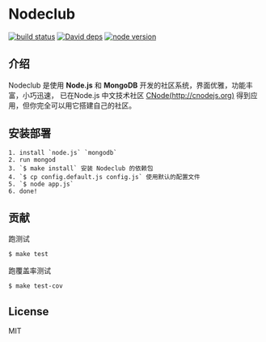 Nodeclub
=

[![build status][travis-image]][travis-url]
[![David deps][david-image]][david-url]
[![node version][node-image]][node-url]

[travis-image]: https://img.shields.io/travis/cnodejs/nodeclub.svg?style=flat-square
[travis-url]: https://travis-ci.org/cnodejs/nodeclub
[david-image]: https://img.shields.io/david/cnodejs/nodeclub.svg?style=flat-square
[david-url]: https://david-dm.org/cnodejs/nodeclub
[node-image]: https://img.shields.io/badge/node.js-%3E=_0.10-green.svg?style=flat-square
[node-url]: http://nodejs.org/download/

## 介绍

Nodeclub 是使用 **Node.js** 和 **MongoDB** 开发的社区系统，界面优雅，功能丰富，小巧迅速，
已在Node.js 中文技术社区 [CNode(http://cnodejs.org)](http://cnodejs.org) 得到应用，但你完全可以用它搭建自己的社区。

## 安装部署

```
1. install `node.js` `mongodb`
2. run mongod
3. `$ make install` 安装 Nodeclub 的依赖包
4. `$ cp config.default.js config.js` 使用默认的配置文件
5. `$ node app.js`
6. done!
```

## 贡献

跑测试

```bash
$ make test
```

跑覆盖率测试

```bash
$ make test-cov
```

## License

MIT

